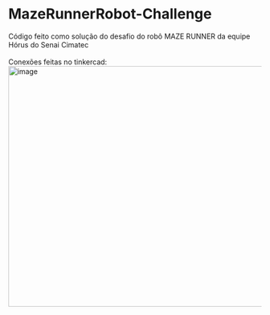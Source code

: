 # MazeRunnerRobot-Challenge
Código feito como solução do desafio do robô MAZE RUNNER da equipe Hórus do Senai Cimatec
<br>
<br>
Conexões feitas no tinkercad:
<img width="999" height="479" alt="image" src="https://github.com/user-attachments/assets/5cf07b59-1999-4674-8d15-9f727581eb1e" />
